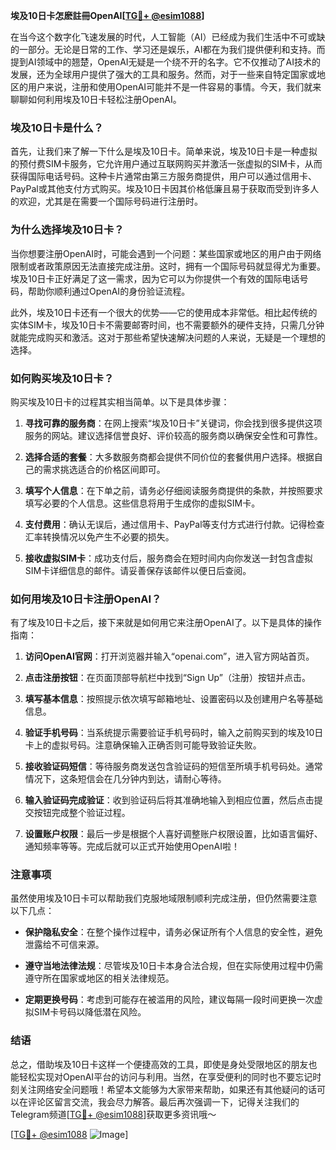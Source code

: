 **埃及10日卡怎麽註冊OpenAI[[TG💪+ @esim1088](https://t.me/s/esim1088)]**

在当今这个数字化飞速发展的时代，人工智能（AI）已经成为我们生活中不可或缺的一部分。无论是日常的工作、学习还是娱乐，AI都在为我们提供便利和支持。而提到AI领域中的翘楚，OpenAI无疑是一个绕不开的名字。它不仅推动了AI技术的发展，还为全球用户提供了强大的工具和服务。然而，对于一些来自特定国家或地区的用户来说，注册和使用OpenAI可能并不是一件容易的事情。今天，我们就来聊聊如何利用埃及10日卡轻松注册OpenAI。

### 埃及10日卡是什么？

首先，让我们来了解一下什么是埃及10日卡。简单来说，埃及10日卡是一种虚拟的预付费SIM卡服务，它允许用户通过互联网购买并激活一张虚拟的SIM卡，从而获得国际电话号码。这种卡片通常由第三方服务商提供，用户可以通过信用卡、PayPal或其他支付方式购买。埃及10日卡因其价格低廉且易于获取而受到许多人的欢迎，尤其是在需要一个国际号码进行注册时。

### 为什么选择埃及10日卡？

当你想要注册OpenAI时，可能会遇到一个问题：某些国家或地区的用户由于网络限制或者政策原因无法直接完成注册。这时，拥有一个国际号码就显得尤为重要。埃及10日卡正好满足了这一需求，因为它可以为你提供一个有效的国际电话号码，帮助你顺利通过OpenAI的身份验证流程。

此外，埃及10日卡还有一个很大的优势——它的使用成本非常低。相比起传统的实体SIM卡，埃及10日卡不需要邮寄时间，也不需要额外的硬件支持，只需几分钟就能完成购买和激活。这对于那些希望快速解决问题的人来说，无疑是一个理想的选择。

### 如何购买埃及10日卡？

购买埃及10日卡的过程其实相当简单。以下是具体步骤：

1. **寻找可靠的服务商**：在网上搜索“埃及10日卡”关键词，你会找到很多提供这项服务的网站。建议选择信誉良好、评价较高的服务商以确保安全性和可靠性。
   
2. **选择合适的套餐**：大多数服务商都会提供不同价位的套餐供用户选择。根据自己的需求挑选适合的价格区间即可。

3. **填写个人信息**：在下单之前，请务必仔细阅读服务商提供的条款，并按照要求填写必要的个人信息。这些信息将用于生成你的虚拟SIM卡。

4. **支付费用**：确认无误后，通过信用卡、PayPal等支付方式进行付款。记得检查汇率转换情况以免产生不必要的损失。

5. **接收虚拟SIM卡**：成功支付后，服务商会在短时间内向你发送一封包含虚拟SIM卡详细信息的邮件。请妥善保存该邮件以便日后查阅。

### 如何用埃及10日卡注册OpenAI？

有了埃及10日卡之后，接下来就是如何用它来注册OpenAI了。以下是具体的操作指南：

1. **访问OpenAI官网**：打开浏览器并输入“openai.com”，进入官方网站首页。

2. **点击注册按钮**：在页面顶部导航栏中找到“Sign Up”（注册）按钮并点击。

3. **填写基本信息**：按照提示依次填写邮箱地址、设置密码以及创建用户名等基础信息。

4. **验证手机号码**：当系统提示需要验证手机号码时，输入之前购买到的埃及10日卡上的虚拟号码。注意确保输入正确否则可能导致验证失败。

5. **接收验证码短信**：等待服务商发送包含验证码的短信至所填手机号码处。通常情况下，这条短信会在几分钟内到达，请耐心等待。

6. **输入验证码完成验证**：收到验证码后将其准确地输入到相应位置，然后点击提交按钮完成整个验证过程。

7. **设置账户权限**：最后一步是根据个人喜好调整账户权限设置，比如语言偏好、通知频率等等。完成后就可以正式开始使用OpenAI啦！

### 注意事项

虽然使用埃及10日卡可以帮助我们克服地域限制顺利完成注册，但仍然需要注意以下几点：

- **保护隐私安全**：在整个操作过程中，请务必保证所有个人信息的安全性，避免泄露给不可信来源。
  
- **遵守当地法律法规**：尽管埃及10日卡本身合法合规，但在实际使用过程中仍需遵守所在国家或地区的相关法律规范。

- **定期更换号码**：考虑到可能存在被滥用的风险，建议每隔一段时间更换一次虚拟SIM卡号码以降低潜在风险。

### 结语

总之，借助埃及10日卡这样一个便捷高效的工具，即使是身处受限地区的朋友也能轻松实现对OpenAI平台的访问与利用。当然，在享受便利的同时也不要忘记时刻关注网络安全问题哦！希望本文能够为大家带来帮助，如果还有其他疑问的话可以在评论区留言交流，我会尽力解答。最后再次强调一下，记得关注我们的Telegram频道[[TG💪+ @esim1088](https://t.me/s/esim1088)]获取更多资讯哦～

[[TG💪+ @esim1088](https://t.me/s/esim1088) ![Image](https://i.postimg.cc/4NQfJmqS/Snipaste-2025-05-13-00-14-12.png)]